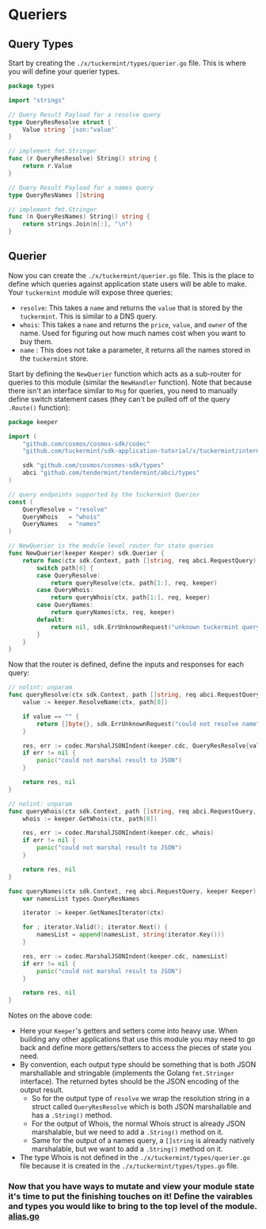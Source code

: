 # Queriers

## Query Types

Start by creating the `./x/tuckermint/types/querier.go` file. This is where you will define your querier types.

```go
package types

import "strings"

// Query Result Payload for a resolve query
type QueryResResolve struct {
	Value string `json:"value"`
}

// implement fmt.Stringer
func (r QueryResResolve) String() string {
	return r.Value
}

// Query Result Payload for a names query
type QueryResNames []string

// implement fmt.Stringer
func (n QueryResNames) String() string {
	return strings.Join(n[:], "\n")
}
```

## Querier

Now you can create the `./x/tuckermint/querier.go` file. This is the place to define which queries against application state users will be able to make. Your `tuckermint` module will expose three queries:

- `resolve`: This takes a `name` and returns the `value` that is stored by the `tuckermint`. This is similar to a DNS query.
- `whois`: This takes a `name` and returns the `price`, `value`, and `owner` of the name. Used for figuring out how much names cost when you want to buy them.
- `name` : This does not take a parameter, it returns all the names stored in the `tuckermint` store.

Start by defining the `NewQuerier` function which acts as a sub-router for queries to this module (similar the `NewHandler` function). Note that because there isn't an interface similar to `Msg` for queries, you need to manually define switch statement cases (they can't be pulled off of the query `.Route()` function):

```go
package keeper

import (
	"github.com/cosmos/cosmos-sdk/codec"
	"github.com/tuckermint/sdk-application-tutorial/x/tuckermint/internal/types"

	sdk "github.com/cosmos/cosmos-sdk/types"
	abci "github.com/tendermint/tendermint/abci/types"
)

// query endpoints supported by the tuckermint Querier
const (
	QueryResolve = "resolve"
	QueryWhois   = "whois"
	QueryNames   = "names"
)

// NewQuerier is the module level router for state queries
func NewQuerier(keeper Keeper) sdk.Querier {
	return func(ctx sdk.Context, path []string, req abci.RequestQuery) (res []byte, err sdk.Error) {
		switch path[0] {
		case QueryResolve:
			return queryResolve(ctx, path[1:], req, keeper)
		case QueryWhois:
			return queryWhois(ctx, path[1:], req, keeper)
		case QueryNames:
			return queryNames(ctx, req, keeper)
		default:
			return nil, sdk.ErrUnknownRequest("unknown tuckermint query endpoint")
		}
	}
}
```

Now that the router is defined, define the inputs and responses for each query:

```go
// nolint: unparam
func queryResolve(ctx sdk.Context, path []string, req abci.RequestQuery, keeper Keeper) ([]byte, sdk.Error) {
	value := keeper.ResolveName(ctx, path[0])

	if value == "" {
		return []byte{}, sdk.ErrUnknownRequest("could not resolve name")
	}

	res, err := codec.MarshalJSONIndent(keeper.cdc, QueryResResolve{value})
	if err != nil {
		panic("could not marshal result to JSON")
	}

	return res, nil
}

// nolint: unparam
func queryWhois(ctx sdk.Context, path []string, req abci.RequestQuery, keeper Keeper) ([]byte, sdk.Error) {
	whois := keeper.GetWhois(ctx, path[0])

	res, err := codec.MarshalJSONIndent(keeper.cdc, whois)
	if err != nil {
		panic("could not marshal result to JSON")
	}

	return res, nil
}

func queryNames(ctx sdk.Context, req abci.RequestQuery, keeper Keeper) ([]byte, sdk.Error) {
	var namesList types.QueryResNames

	iterator := keeper.GetNamesIterator(ctx)

	for ; iterator.Valid(); iterator.Next() {
		namesList = append(namesList, string(iterator.Key()))
	}

	res, err := codec.MarshalJSONIndent(keeper.cdc, namesList)
	if err != nil {
		panic("could not marshal result to JSON")
	}

	return res, nil
}
```

Notes on the above code:

- Here your `Keeper`'s getters and setters come into heavy use. When building any other applications that use this module you may need to go back and define more getters/setters to access the pieces of state you need.
- By convention, each output type should be something that is both JSON marshallable and stringable (implements the Golang `fmt.Stringer` interface). The returned bytes should be the JSON encoding of the output result.
  - So for the output type of `resolve` we wrap the resolution string in a struct called `QueryResResolve` which is both JSON marshallable and has a `.String()` method.
  - For the output of Whois, the normal Whois struct is already JSON marshalable, but we need to add a `.String()` method on it.
  - Same for the output of a names query, a `[]string` is already natively marshalable, but we want to add a `.String()` method on it.
- The type Whois is not defined in the `./x/tuckermint/types/querier.go` file because it is created in the `./x/tuckermint/types/types.go` file.

### Now that you have ways to mutate and view your module state it's time to put the finishing touches on it! Define the vairables and types you would like to bring to the top level of the module. [alias.go](./alias.md)
